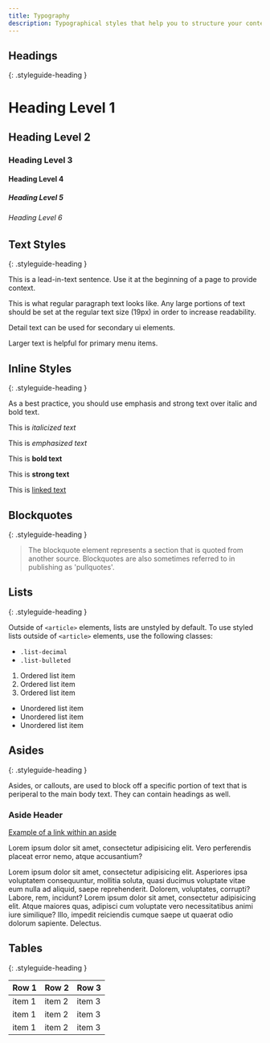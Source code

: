 ```yaml
---
title: Typography
description: Typographical styles that help you to structure your content.
---
```


## Headings
{: .styleguide-heading }
<div class="preview">
  <h1>Heading Level 1</h1>
  <h2>Heading Level 2</h2>
  <h3>Heading Level 3</h3>
  <h4>Heading Level 4</h4>
  <h5>Heading Level 5</h5>
  <h6>Heading Level 6</h6>
</div>

## Text Styles
{: .styleguide-heading }

<div class="preview">
  <p class="lead-in-text">This is a lead-in-text sentence. Use it at the beginning of a page to provide context.</p>
  <p>This is what regular paragraph text looks like. Any large portions of text should be set at the regular text size (19px) in order to increase readability.</p>
  <p class="detail-text">Detail text can be used for secondary ui elements.</p>
  <p class="large-text">Larger text is helpful for primary menu items.</p>
</div>

## Inline Styles
{: .styleguide-heading }

As a best practice, you should use emphasis and strong text over italic and bold text.

<div class="preview">
  <p>This is <i>italicized text</i></p>
  <p>This is <em>emphasized text</em></p>
  <p>This is <b>bold text</b></p>
  <p>This is <strong>strong text</strong></p>
  <p>This is <a href="#">linked text</a></p>
</div>

## Blockquotes
{: .styleguide-heading }

<div class="preview">
  <blockquote>The blockquote element represents a section that is quoted from another source. Blockquotes are also sometimes referred to in publishing as 'pullquotes'.</blockquote>  
</div>




## Lists
{: .styleguide-heading }

Outside of `<article>` elements, lists are unstyled by default. To use styled lists outside of `<article>` elements, use the following classes:

- `.list-decimal`
- `.list-bulleted`

<div class="preview">
  <ol>
    <li>Ordered list item</li>
    <li>Ordered list item</li>
    <li>Ordered list item</li>
  </ol>
</div>

<div class="preview">
  <ul>
    <li>Unordered list item</li>
    <li>Unordered list item</li>
    <li>Unordered list item</li>
  </ul>
</div>

## Asides
{: .styleguide-heading }

<div class="preview">
  <aside>
    <p>Asides, or callouts, are used to block off a specific portion of text that is periperal to the main body text. They can contain headings as well.</p>
  </aside>
</div>

<div class="preview">
  <aside>
    <h3>Aside Header</h3>
    <p><a href="#">Example of a link within an aside</a></p>
    <p>Lorem ipsum dolor sit amet, consectetur adipisicing elit. Vero perferendis placeat error nemo, atque accusantium?</p>
  </aside>
  <p class="is-peripheral">Lorem ipsum dolor sit amet, consectetur adipisicing elit. Asperiores ipsa voluptatem consequuntur, mollitia soluta, quasi ducimus voluptate vitae eum nulla ad aliquid, saepe reprehenderit. Dolorem, voluptates, corrupti? Labore, rem, incidunt? Lorem ipsum dolor sit amet, consectetur adipisicing elit. Atque maiores quas, adipisci cum voluptate vero necessitatibus animi iure similique? Illo, impedit reiciendis cumque saepe ut quaerat odio dolorum sapiente. Delectus.</p>
</div>


## Tables
{: .styleguide-heading }

<div class="preview">
  <table>
    <thead>
      <tr>
        <th>Row 1</th>
        <th>Row 2</th>
        <th>Row 3</th>
      </tr>
    </thead>
    <tbody>
      <tr>
        <td>item 1</td>
        <td>item 2</td>
        <td>item 3</td>
      </tr>
      <tr>
        <td>item 1</td>
        <td>item 2</td>
        <td>item 3</td>
      </tr>
      <tr>
        <td>item 1</td>
        <td>item 2</td>
        <td>item 3</td>
      </tr>
    </tbody>
  </table>
</div>
